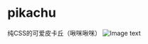 # pikachu
纯CSS的可爱皮卡丘（啾咪啾咪）
![Image text](https://raw.github.com/yourName/repositpry/master/yourprojectName/img-folder/test.jpg)
